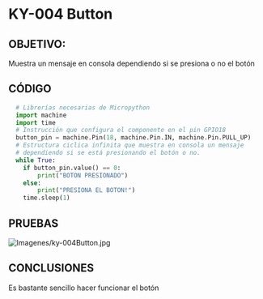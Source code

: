 # KY-004 Button

## OBJETIVO:
Muestra un mensaje en consola dependiendo si se presiona o no el botón

## CÓDIGO
```python
  # Librerías necesarias de Micropython
  import machine
  import time
  # Instrucción que configura el componente en el pin GPIO18 
  button_pin = machine.Pin(18, machine.Pin.IN, machine.Pin.PULL_UP)
  # Estructura ciclica infinita que muestra en consola un mensaje 
  # dependiendo si se está presionando el botón o no.
  while True:
    if button_pin.value() == 0:
        print("BOTON PRESIONADO")
    else:
        print("PRESIONA EL BOTON!")
    time.sleep(1)
```

## PRUEBAS

![Imagenes/ky-004Button.jpg](https://github.com/OscarTec98/37Sensores/blob/main/Imagenes/ky-004Button.jpg)


## CONCLUSIONES
Es bastante sencillo hacer funcionar el botón
